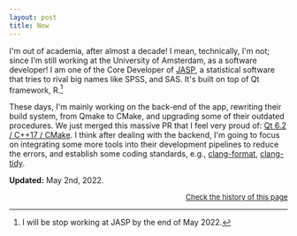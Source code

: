 ```yaml
---
layout: post
title: Now
---
```


I'm out of academia, after almost a decade! I mean, technically, I'm not; since I'm still working at the University of Amsterdam, as a software developer! I am one of the Core Developer of [JASP](https://jasp-stats.org), a statistical software that tries to rival big names like SPSS, and SAS. It's built on top of Qt framework, R.[^1]

These days, I'm mainly working on the back-end of the app, rewriting their build system, from Qmake to CMake, and upgrading some of their outdated procedures. We just merged this massive PR that I feel very proud of: [Qt 6.2 / C++17 / CMake](https://github.com/jasp-stats/jaspResults/pull/15). I think after dealing with the backend, I'm going to focus on integrating some more tools into their development pipelines to reduce the errors, and establish some coding standards, e.g., [clang-format](https://clang.llvm.org/docs/ClangFormat.html), [clang-tidy](https://clang.llvm.org/extra/clang-tidy/).

**Updated:** May 2nd, 2022.

[^1]: I will be stop working at JASP by the end of May 2022.

<div align="right"><a style="font-size:small;" href="https://github.com/amirmasoudabdol/amirmasoudabdol.name/blob/gh-pages/now.md">Check the history of this page</a></div>
